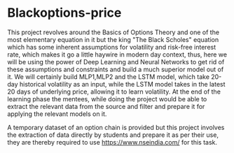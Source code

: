 # Blackoptions-price
This project revolves around the Basics of Options Theory and one of the most elementary equation in it but the king "The Black Scholes" equation which has some inherent assumptions for volatility and risk-free interest rate, which makes it go a little haywire in modern day context, thus, here we will be using the power of Deep Learning and Neural Networks to get rid of these assumptions and constraints and build a much superior model out of it. We will certainly build MLP1,MLP2 and the LSTM model, which take 20-day historical volatility as an input, while the LSTM model takes in the latest 20 days of underlying price, allowing it to learn volatility. At the end of the learning phase the mentees, while doing the project would be able to extract the relevant data from the source and filter and prepare it for applying the relevant models on it.

A temporary dataset of an option chain is provided but this project involves the extraction of data directly by students and prepare it as per their use, they are thereby required to use https://www.nseindia.com/ for this task.
